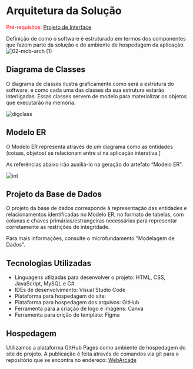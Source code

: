 # Arquitetura da Solução

<span style="color:red">Pré-requisitos: <a href="3-Projeto de Interface.md"> Projeto de Interface</a></span>

Definição de como o software é estruturado em termos dos componentes que fazem parte da solução e do ambiente de hospedagem da aplicação.
![02-mob-arch (1)](https://github.com/ICEI-PUC-Minas-PMV-ADS/pmv-ads-2024-1-e2-proj-int-t7-grupo2wa/assets/144962568/75618b72-a4b2-4021-980c-f80441045bfa)



## Diagrama de Classes

O diagrama de classes ilustra graficamente como será a estrutura do software, e como cada uma das classes da sua estrutura estarão interligadas. Essas classes servem de modelo para materializar os objetos que executarão na memória.

![digclass](https://github.com/ICEI-PUC-Minas-PMV-ADS/pmv-ads-2024-1-e3-proj-mov-t7-g2/assets/144962568/abd168c5-582b-451b-92b9-30044cb0fec2)


## Modelo ER

O Modelo ER representa através de um diagrama como as entidades (coisas, objetos) se relacionam entre si na aplicação interativa.]

As referências abaixo irão auxiliá-lo na geração do artefato “Modelo ER”.

![int](https://github.com/ICEI-PUC-Minas-PMV-ADS/pmv-ads-2024-1-e3-proj-mov-t7-g2/assets/144962568/4080f9ae-10bf-4a5f-85f0-450fc845bdda)


## Projeto da Base de Dados

O projeto da base de dados corresponde à representação das entidades e relacionamentos identificadas no Modelo ER, no formato de tabelas, com colunas e chaves primárias/estrangeiras necessárias para representar corretamente as restrições de integridade.
 
Para mais informações, consulte o microfundamento "Modelagem de Dados".
## Tecnologias Utilizadas

- Linguagens utlizadas para desenvolver o projeto: HTML, CSS, JavaScript, MySQL e C#.
- IDEs de desenvolvimento: Visual Studio Code
- Plataforma para hospedagem do site: 
- Plataforma para hospedagem dos arquivos: GitHub
- Ferramenta para a criação de logo e imagens: Canva
- Ferramenta para crição de template: Figma

## Hospedagem

Utilizamos a plataforma GitHub Pages como ambiente de hospedagem do site do projeto. A publicação é feita através de comandos via git para o repositório que se encontra no endereço: <a href="https://pages.github.com/">WebArcade</a>
